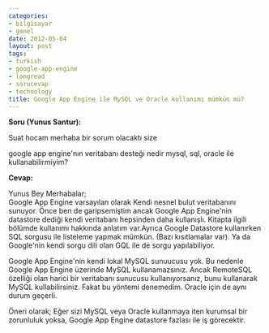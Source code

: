 ```yaml
---
categories:
- bilgisayar
- genel
date: 2012-05-04
layout: post
tags:
- turkish
- google-app-engine
- longread
- sorucevap
- technology
title: Google App Engine ile MySQL ve Oracle kullanımı mümkün mü?
---
```


**Soru (Yunus Santur):**

Suat hocam merhaba bir sorum olacaktı size

google app engine'nın veritabanı desteği nedir mysql, sql, oracle ile kullanabilirmiyim?

  

**Cevap:**

Yunus Bey Merhabalar;  
Google App Engine varsayılan olarak Kendi nesnel bulut veritabanını sunuyor. Önce ben de garipsemiştim ancak Google App Engine'nin datastore dediği kendi veritabanı hepsinden daha kullanışlı. Kitapta ilgili bölümde kullanımı hakkında anlatım var.Ayrıca Google Datastore kullanırken SQL sorgusu ile listeleme yapmak mümkün. (Bazı kısıtlamalar var). Ya da Google'nin kendi sorgu dili olan GQL ile de sorgu yapılabiliyor.  
  
Google App Engine'nin kendi lokal MySQL sunuucusu yok. Bu nedenle Google App Engine üzerinde MySQL kullanamazsınız. Ancak RemoteSQL özelliği olan harici bir veritabanı sunucusu kullanıyorsanız, bunu kullanarak MySQL kullabilirsiniz. Fakat bu yöntemi denemedim. Oracle için de aynı durum geçerli.  
  
Öneri olarak; Eğer sizi MySQL veya Oracle kullanmaya iten kurumsal bir zorunluluk yoksa, Google App Engine datastore fazlası ile iş görecektir.
